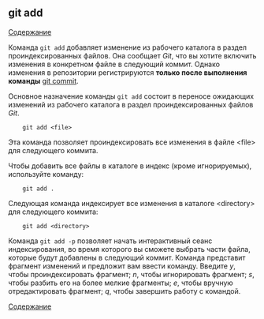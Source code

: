 ## git add

[Содержание](/readme.md)

Команда `git add` добавляет изменение из рабочего каталога в раздел проиндексированных файлов. Она сообщает *Git*, что вы хотите включить изменения в конкретном файле в следующий коммит. Однако изменения в репозитории регистрируются **только после выполнения команды** [git commit](commit.md).

Основное назначение команды `git add` состоит в переносе ожидающих изменений из рабочего каталога в раздел проиндексированных файлов *Git*. 

```bash=
    git add <file>
```
Эта команда позволяет проиндексировать все изменения в файле \<file\> для следующего коммита.

Чтобы добавить все файлы в каталоге в индекс (кроме игнорируемых), используйте команду:

```bash=
    git add .
```

Следующая команда индексирует все изменения в каталоге \<directory\> для следующего коммита:

```bash=
    git add <directory>
```

Команда `git add -p` позволяет начать интерактивный сеанс индексирования, во время которого вы сможете выбрать части файла, которые будут добавлены в следующий коммит. Команда представит фрагмент изменений и предложит вам ввести команду. Введите *y*, чтобы проиндексировать фрагмент; *n*, чтобы игнорировать фрагмент; *s*, чтобы разбить его на более мелкие фрагменты; *e*, чтобы вручную отредактировать фрагмент; *q*, чтобы завершить работу с командой.


[Содержание](/readme.md)